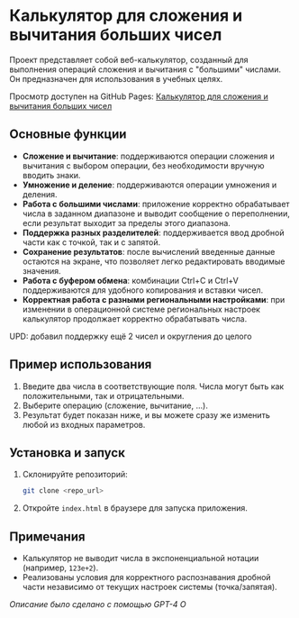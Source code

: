 # Калькулятор для сложения и вычитания больших чисел

Проект представляет собой веб-калькулятор, созданный для выполнения операций сложения и вычитания с "большими" числами. Он предназначен для использования в учебных целях.

Просмотр доступен на GitHub Pages: [Калькулятор для сложения и вычитания больших чисел](https://irongunyt.github.io/finance_calculator/)

## Основные функции

- **Сложение и вычитание**: поддерживаются операции сложения и вычитания с выбором операции, без необходимости вручную вводить знаки.
- **Умножение и деление**: поддерживаются операции умножения и деления.
- **Работа с большими числами**: приложение корректно обрабатывает числа в заданном диапазоне и выводит сообщение о переполнении, если результат выходит за пределы этого диапазона.
- **Поддержка разных разделителей**: поддерживается ввод дробной части как с точкой, так и с запятой.
- **Сохранение результатов**: после вычислений введенные данные остаются на экране, что позволяет легко редактировать вводимые значения.
- **Работа с буфером обмена**: комбинации Ctrl+C и Ctrl+V поддерживаются для удобного копирования и вставки чисел.
- **Корректная работа с разными региональными настройками**: при изменении в операционной системе региональных настроек калькулятор продолжает корректно обрабатывать числа.

UPD: добавил поддержку ещё 2 чисел и округления до целого

## Пример использования

1. Введите два числа в соответствующие поля. Числа могут быть как положительными, так и отрицательными.
2. Выберите операцию (сложение, вычитание, ...).
3. Результат будет показан ниже, и вы можете сразу же изменить любой из входных параметров.

## Установка и запуск

1. Склонируйте репозиторий:
   ```bash
   git clone <repo_url>
   ```
2. Откройте `index.html` в браузере для запуска приложения.

## Примечания

- Калькулятор не выводит числа в экспоненциальной нотации (например, `123e+2`).
- Реализованы условия для корректного распознавания дробной части независимо от текущих настроек системы (точка/запятая).

_Описание было сделано с помощью GPT-4 O_
